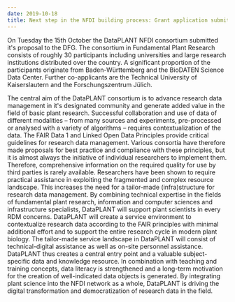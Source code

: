 ```yaml
---
date: 2019-10-18
title: Next step in the NFDI building process: Grant application submitted
---
```


On Tuesday the 15th October the DataPLANT NFDI consortium submitted it's proposal to the DFG. The consortium in Fundamental Plant Research consists of roughly 30 participants including universities and large research institutions distributed over the country. A significant proportion of the participants originate from Baden-Württemberg and the BioDATEN Science Data Center. Further co-applicants are the Technical University of Kaiserslautern and the Forschungszentrum Jülich.

The central aim of the DataPLANT consortium is to advance research data management in it's designated community and generate added value in the field of basic plant research. Successful collaboration and use of data of different modalities – from many sources and experiments, pre-processed or analysed with a variety of algorithms – requires contextualization of the data. The FAIR Data 1 and Linked Open Data Principles provide critical guidelines for research data management. Various consortia have therefore made proposals for best practice and compliance with these principles, but it is almost always the initiative of individual researchers to implement them. Therefore, comprehensive information on the required quality for use by third parties is rarely available. Researchers have been shown to require practical assistance in exploiting the fragmented and complex resource landscape. This increases the need for a tailor-made (infra)structure for research data management. By combining technical expertise in the fields of fundamental plant research, information and computer sciences and infrastructure specialists, DataPLANT will support plant scientists in every RDM concerns. DataPLANT will create a service environment to contextualize research data according to the FAIR principles with minimal additional effort and to support the entire research cycle in modern plant biology. The tailor-made service landscape in DataPLANT will consist of technical-digital assistance as well as on-site personnel assistance. DataPLANT thus creates a central entry point and a valuable subject-specific data and knowledge resource. In combination with teaching and training concepts, data literacy is strengthened and a long-term motivation for the creation of well-indicated data objects is generated. By integrating plant science into the NFDI network as a whole, DataPLANT is driving the digital transformation and democratization of research data in the field. 